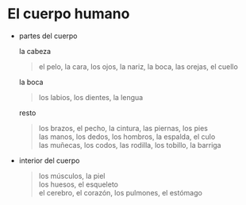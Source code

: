 # El cuerpo humano

- partes del cuerpo

  la cabeza

  > el pelo, la cara, los ojos, la nariz, la boca, las orejas, el cuello

  la boca

  > los labios, los dientes, la lengua

  resto

  > los brazos, el pecho, la cintura, las piernas, los pies
  <br> las manos, los dedos, los hombros, la espalda, el culo
  <br> las muñecas, los codos, las rodilla, los tobillo, la barriga

- interior del cuerpo

  > los músculos, la piel
  <br> los huesos, el esqueleto
  <br> el cerebro, el corazón, los pulmones, el estómago
